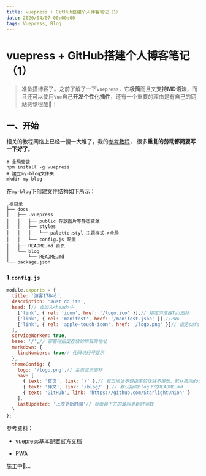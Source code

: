 ```yaml
---
title: vuepress + GitHub搭建个人博客笔记（1）
date: 2020/04/07 00:00:00
tags: Vuepress, Blog
---
```


# vuepress + GitHub搭建个人博客笔记（1）
<ClientOnly>
  <display-bar :displayData="$frontmatter"></display-bar>
</ClientOnly>

> 准备搭博客了。之前了解了一下`vuepress`，它**极简**而且又**支持MD语法**，而且还可以使用`Vue`自己**开发个性化插件**，还有一个重要的理由是有自己的网站感觉很酷👀！
## 一、开始

相关的教程网络上已经一搜一大堆了，我的[参考教程](https://www.cnblogs.com/softidea/p/10084946.html)， 很多**重复的劳动都简要写一下好了**。

```shell
# 全局安装
npm install -g vuepress
# 建立my-blog文件夹
mkdir my-blog
```

在`my-blog`下创建文件结构如下所示：

```
.根目录
├── docs
│   ├── .vuepress
│   │   ├── public 存放图片等静态资源
│   │   ├── styles
│   │   │   └── palette.styl 主题样式->全局
│   │   └── config.js 配置
│   ├── README.md 首页
│   └── blog
│       └── README.md
└── package.json
```

### 1.`config.js`

```js
module.exports = {
  title: '游客17846',
  description: 'Just do it!',
  head: [// 会加入<head>中
    ['link', { rel: 'icon', href: '/logo.ico' }],// 指定浏览器Tab图标
    ['link', { rel: 'manifest', href: '/manifest.json' }],//PWA
    ['link', { rel: 'apple-touch-icon', href: '/logo.png' }]// 指定safari浏览器保存书签至桌面图标
  ],
  serviceWorker: true,
  base: '/',// 部署时指定存放的项目的地址
  markdown: {
    lineNumbers: true// 代码块行号显示
  },
  themeConfig: {
    logo: '/logo.png',// 主页显示图标
    nav: [
      { text: '首页', link: '/' },// 首页地址不想指定的话就不用改，默认指向docs下面的README.md
      { text: '博文', link: '/blog/' },// 默认指向blog下的README.md
      { text: 'GitHub', link: 'https://github.com/StarlightUnion' }
    ],
    lastUpdated: '上次更新时间'// 页面最下方的最后更新时间戳
  }
};
```

参考资料：

* [vuepress基本配置官方文档](https://www.vuepress.cn/guide/basic-config.html#配置文件)

* [PWA](https://developer.mozilla.org/zh-CN/docs/Web/Manifest)

施工中🚧...

